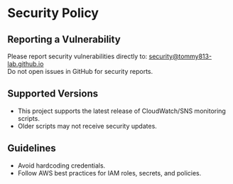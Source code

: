 ﻿# Security Policy

## Reporting a Vulnerability
Please report security vulnerabilities directly to: security@tommy813-lab.github.io  
Do not open issues in GitHub for security reports.

## Supported Versions
- This project supports the latest release of CloudWatch/SNS monitoring scripts.
- Older scripts may not receive security updates.

## Guidelines
- Avoid hardcoding credentials.
- Follow AWS best practices for IAM roles, secrets, and policies.
